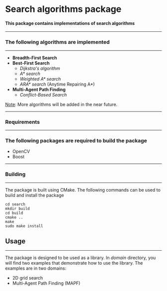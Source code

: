 # **Search** algorithms package

#### This package contains implementations of search algorithms

---


### The following algorithms are implemented

---
* **Breadth-First Search**
* **Best-First Search**
  * _Dijkstra's algorithm_
  * _A* search_
  * _Weighted A* search_
  * _ARA* search_ (Anytime Repairing A*)
* **Multi-Agent Path Finding**
  * _Conflict-Based Search_

<u>Note</u>: More algorithms will be added in the near future.

---
### Requirements

---
### The following packages are required to build the package
- OpenCV
- Boost 

---
### Building

---

The package is built using CMake. The following commands can be used to build and install the package
~~~ 
cd search
mkdir build
cd build
cmake ..
make
sudo make install
~~~

## Usage

-----
The package is designed to be used as a library. In _domain_ directory, you will find two examples that demonstrate how 
to use the library. The examples are in two domains:
- 2D grid search
- Multi-Agent Path Finding (MAPF)

